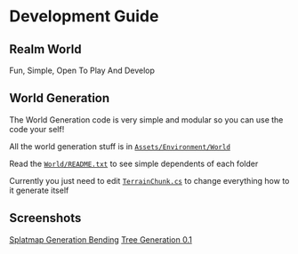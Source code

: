 # Development Guide

## Realm World

Fun, Simple, Open To Play And Develop

## World Generation

The World Generation code is very simple and modular so you can use the code your self!

All the world generation stuff is in [`Assets/Environment/World`](Assets\Environment\World)

Read the [`World/README.txt`](Assets\Environment\World\README.txt) to see simple dependents of each folder

Currently you just need to edit [`TerrainChunk.cs`](<Assets\Environment\World\Terrain Chunk\TerrainChunk.cs>) to change everything how to it generate itself

## Screenshots

[Splatmap Generation Bending](<images\screenshots\Splatmap Generation Bending 0.1.PNG> "Splatmap Generation Bending")
[Tree Generation 0.1](<images\screenshots\Tree Generation 0.1.PNG> "Tree Generation 0.1")

